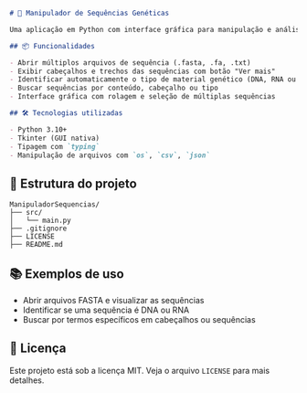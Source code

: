 ```markdown
# 🧬 Manipulador de Sequências Genéticas

Uma aplicação em Python com interface gráfica para manipulação e análise de sequências genéticas em arquivos FASTA ou TXT. Permite visualizar, buscar e classificar sequências como DNA, RNA ou inválidas, com uma interface intuitiva construída com Tkinter.

## 📦 Funcionalidades

- Abrir múltiplos arquivos de sequência (.fasta, .fa, .txt)
- Exibir cabeçalhos e trechos das sequências com botão "Ver mais"
- Identificar automaticamente o tipo de material genético (DNA, RNA ou ERRO)
- Buscar sequências por conteúdo, cabeçalho ou tipo
- Interface gráfica com rolagem e seleção de múltiplas sequências

## 🛠 Tecnologias utilizadas

- Python 3.10+
- Tkinter (GUI nativa)
- Tipagem com `typing`
- Manipulação de arquivos com `os`, `csv`, `json`

```

## 📁 Estrutura do projeto

```
ManipuladorSequencias/
├── src/
│   └── main.py
├── .gitignore
├── LICENSE
├── README.md

```

## 📚 Exemplos de uso

- Abrir arquivos FASTA e visualizar as sequências
- Identificar se uma sequência é DNA ou RNA
- Buscar por termos específicos em cabeçalhos ou sequências


## 📄 Licença

Este projeto está sob a licença MIT. Veja o arquivo `LICENSE` para mais detalhes.



